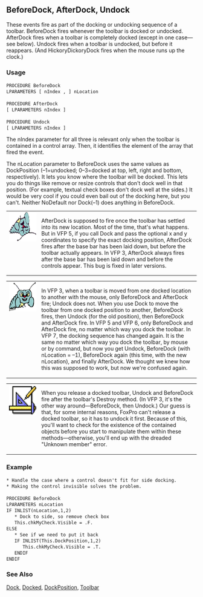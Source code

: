## BeforeDock, AfterDock, Undock

These events fire as part of the docking or undocking sequence of a toolbar. BeforeDock fires whenever the toolbar is docked or undocked. AfterDock fires when a toolbar is completely docked (except in one case&mdash;see below). Undock fires when a toolbar is undocked, but before it reappears. (And HickoryDickoryDock fires when the mouse runs up the clock.)

### Usage

```foxpro
PROCEDURE BeforeDock
LPARAMETERS [ nIndex , ] nLocation

PROCEDURE AfterDock
[ LPARAMETERS nIndex ]

PROCEDURE Undock
[ LPARAMETERS nIndex ]
```

The nIndex parameter for all three is relevant only when the toolbar is contained in a control array. Then, it identifies the element of the array that fired the event.

The nLocation parameter to BeforeDock uses the same values as DockPosition (&ndash;1=undocked; 0&ndash;3=docked at top, left, right and bottom, respectively). It lets you know where the toolbar will be docked. This lets you do things like remove or resize controls that don't dock well in that position. (For example, textual check boxes don't dock well at the sides.) It would be very cool if you could even bail out of the docking here, but you can't. Neither NoDefault nor Dock(&ndash;1) does anything in BeforeDock.

<table>
<tr>
  <td width="17%" valign="top">
<img width="95" height="77" src="fixbug1.gif">
  </td>
  <td width=83%>
  <p>AfterDock is supposed to fire once the toolbar has settled into its new location. Most of the time, that's what happens. But in VFP 5, if you call Dock and pass the optional x and y coordinates to specify the exact docking position, AfterDock fires after the base bar has been laid down, but before the toolbar actually appears. In VFP 3, AfterDock always fires after the base bar has been laid down and before the controls appear. This bug is fixed in later versions.</p>
  </td>
 </tr>
</table>

<table>
<tr>
  <td width="17%" valign="top">
<img width="95" height="78" src="bug.gif">
  </td>
  <td width=83%>
  <p>In VFP 3, when a toolbar is moved from one docked location to another with the mouse, only BeforeDock and AfterDock fire; Undock does not. When you use Dock to move the toolbar from one docked position to another, BeforeDock fires, then Undock (for the old position), then BeforeDock and AfterDock fire. In VFP 5 and VFP 6, only BeforeDock and AfterDock fire, no matter which way you dock the toolbar. In VFP 7, the docking sequence has changed again. It is the same no matter which way you dock the toolbar, by mouse or by command, but now you get Undock, BeforeDock (with nLocation = &ndash;1), BeforeDock again (this time, with the new nLocation), and finally AfterDock. We thought we knew how this was supposed to work, but now we're confused again.</p>
  </td>
 </tr>
</table>

<table>
<tr>
  <td width="17%" valign="top">
<img width="83" height="82" src="Design.gif">
  </td>
  <td width=83%>
  <p>When you release a docked toolbar, Undock and BeforeDock fire after the toolbar's Destroy method. (In VFP 3, it's the other way around&mdash;BeforeDock, then Undock.) Our guess is that, for some internal reasons, FoxPro can't release a docked toolbar, so it has to undock it first. Because of this, you'll want to check for the existence of the contained objects before you start to manipulate them within these methods&mdash;otherwise, you'll end up with the dreaded &quot;Unknown member&quot; error.</p>
  </td>
 </tr>
</table>

### Example

```foxpro
* Handle the case where a control doesn't fit for side docking.
* Making the control invisible solves the problem.

PROCEDURE BeforeDock
LPARAMETERS nLocation
IF INLIST(nLocation,1,2)
   * Dock to side, so remove check box
   This.chkMyCheck.Visible = .F.
ELSE
   * See if we need to put it back
   IF INLIST(This.DockPosition,1,2)
      This.chkMyCheck.Visible = .T.
   ENDIF
ENDIF
```
### See Also

[Dock](s4g410.md), [Docked](s4g495.md), [DockPosition](s4g495.md), [Toolbar](s4g535.md)